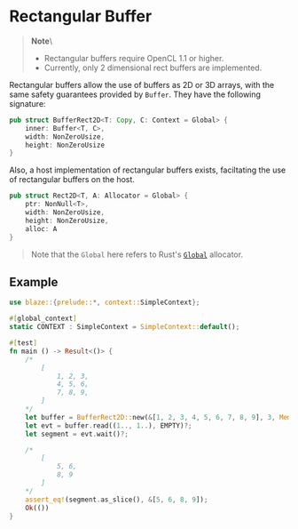 # Rectangular Buffer
> **Note**\
> - Rectangular buffers require OpenCL 1.1 or higher. 
> - Currently, only 2 dimensional rect buffers are implemented.

Rectangular buffers allow the use of buffers as 2D or 3D arrays, with the same safety guarantees provided by `Buffer`. They have the following signature:

```rust
pub struct BufferRect2D<T: Copy, C: Context = Global> {
    inner: Buffer<T, C>,
    width: NonZeroUsize,
    height: NonZeroUsize
}
```

Also, a host implementation of rectangular buffers exists, faciltating the use of rectangular buffers on the host.
```rust
pub struct Rect2D<T, A: Allocator = Global> {
    ptr: NonNull<T>,
    width: NonZeroUsize,
    height: NonZeroUsize,
    alloc: A
}
```

> Note that the `Global` here refers to Rust's [`Global`](https://doc.rust-lang.org/stable/std/alloc/struct.Global.html) allocator.

## Example
```rust
use blaze::{prelude::*, context::SimpleContext};

#[global_context]
static CONTEXT : SimpleContext = SimpleContext::default();

#[test]
fn main () -> Result<()> {
    /*
        [
            1, 2, 3,
            4, 5, 6,
            7, 8, 9,
        ]
    */
    let buffer = BufferRect2D::new(&[1, 2, 3, 4, 5, 6, 7, 8, 9], 3, MemAccess::READ_ONLY, false)?;
    let evt = buffer.read((1.., 1..), EMPTY)?;
    let segment = evt.wait()?;

    /*
        [
            5, 6,
            8, 9
        ]
    */
    assert_eq!(segment.as_slice(), &[5, 6, 8, 9]);
    Ok(())
}
```